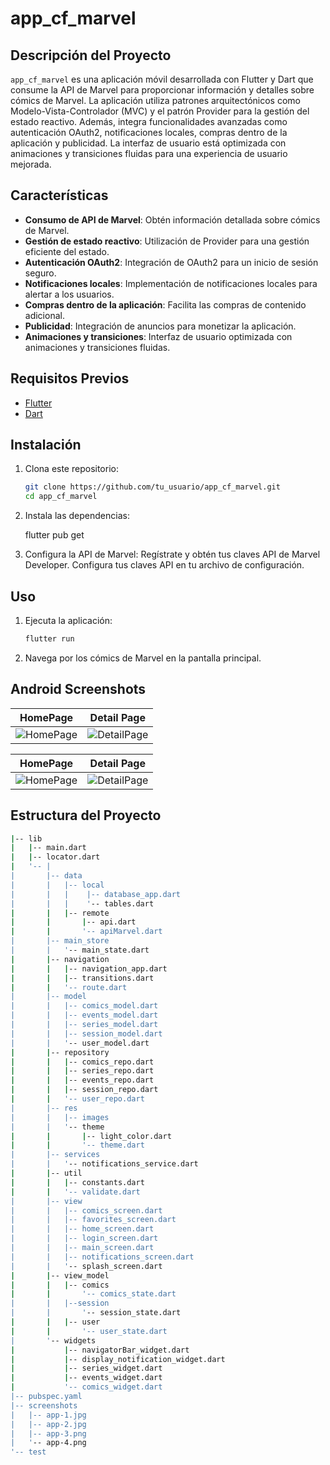 # app_cf_marvel

## Descripción del Proyecto

`app_cf_marvel` es una aplicación móvil desarrollada con Flutter y Dart que consume la API de Marvel para proporcionar información y detalles sobre cómics de Marvel. La aplicación utiliza patrones arquitectónicos como Modelo-Vista-Controlador (MVC) y el patrón Provider para la gestión del estado reactivo. Además, integra funcionalidades avanzadas como autenticación OAuth2, notificaciones locales, compras dentro de la aplicación y publicidad. La interfaz de usuario está optimizada con animaciones y transiciones fluidas para una experiencia de usuario mejorada.

## Características

- **Consumo de API de Marvel**: Obtén información detallada sobre cómics de Marvel.
- **Gestión de estado reactivo**: Utilización de Provider para una gestión eficiente del estado.
- **Autenticación OAuth2**: Integración de OAuth2 para un inicio de sesión seguro.
- **Notificaciones locales**: Implementación de notificaciones locales para alertar a los usuarios.
- **Compras dentro de la aplicación**: Facilita las compras de contenido adicional.
- **Publicidad**: Integración de anuncios para monetizar la aplicación.
- **Animaciones y transiciones**: Interfaz de usuario optimizada con animaciones y transiciones fluidas.

## Requisitos Previos

- [Flutter](https://flutter.dev/docs/get-started/install)
- [Dart](https://dart.dev/get-dart)

## Instalación

1. Clona este repositorio:
   ```sh
   git clone https://github.com/tu_usuario/app_cf_marvel.git
   cd app_cf_marvel

2. Instala las dependencias:

      flutter pub get

3. Configura la API de Marvel:
        Regístrate y obtén tus claves API de Marvel Developer.
        Configura tus claves API en tu archivo de configuración.

   
## Uso

1. Ejecuta la aplicación:
    ```sh
    flutter run

2. Navega por los cómics de Marvel en la pantalla principal.

## Android Screenshots

  HomePage                 |    Detail Page        
:-------------------------:|:-------------------------:
![HomePage](./screenshots/app-1.jpg) | ![DetailPage](screenshots/app-2.jpg)

  HomePage                 |    Detail Page      
:-------------------------:|:-------------------------:
![HomePage](screenshots/app-3.jpg) | ![DetailPage](screenshots/app-4.jpg)

## Estructura del Proyecto
```sh
|-- lib
|   |-- main.dart
|   |-- locator.dart
|   '-- |
|       |-- data
|       |   |-- local
|       |   |    |-- database_app.dart
|       |   |    '-- tables.dart
|       |   |-- remote
|       |       |-- api.dart
|       |       '-- apiMarvel.dart
|       |-- main_store
|       |   '-- main_state.dart
|       |-- navigation
|       |   |-- navigation_app.dart
|       |   |-- transitions.dart
|       |   '-- route.dart
|       |-- model
|       |   |-- comics_model.dart
|       |   |-- events_model.dart
|       |   |-- series_model.dart
|       |   |-- session_model.dart
|       |   '-- user_model.dart
|       |-- repository
|       |   |-- comics_repo.dart
|       |   |-- series_repo.dart
|       |   |-- events_repo.dart
|       |   |-- session_repo.dart
|       |   '-- user_repo.dart
|       |-- res
|       |   |-- images
|       |   '-- theme
|       |       |-- light_color.dart
|       |       '-- theme.dart
|       |-- services
|       |   '-- notifications_service.dart
|       |-- util
|       |   |-- constants.dart
|       |   '-- validate.dart
|       |-- view
|       |   |-- comics_screen.dart
|       |   |-- favorites_screen.dart
|       |   |-- home_screen.dart
|       |   |-- login_screen.dart
|       |   |-- main_screen.dart
|       |   |-- notifications_screen.dart
|       |   '-- splash_screen.dart
|       |-- view_model
|       |   |-- comics
|       |       '-- comics_state.dart
|       |   |--session
|       |       '-- session_state.dart
|       |   |-- user
|       |       '-- user_state.dart
|       '-- widgets
|           |-- navigatorBar_widget.dart
|           |-- display_notification_widget.dart
|           |-- series_widget.dart
|           |-- events_widget.dart
|           '-- comics_widget.dart
|-- pubspec.yaml
|-- screenshots
|   |-- app-1.jpg
|   |-- app-2.jpg
|   |-- app-3.png
|   '-- app-4.png
'-- test
